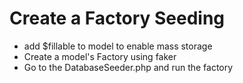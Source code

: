 # Create a Factory Seeding

- add $fillable to model to enable mass storage
- Create a model's Factory using faker 
- Go to the DatabaseSeeder.php and run the factory
